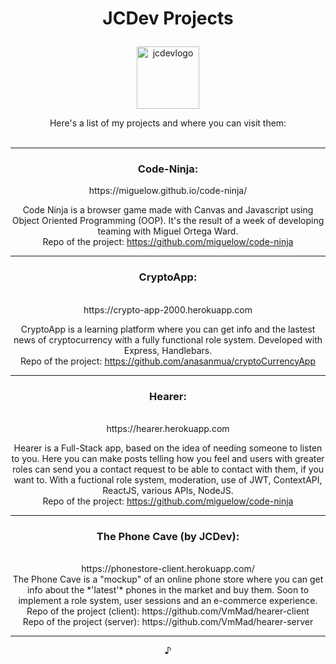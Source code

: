 # <p align="center">JCDev Projects</p>
<p align="center">
  <img align="center" src="https://res.cloudinary.com/dntpphebk/image/upload/v1647550188/maskwhite_bk6g31.svg" alt="jcdevlogo" height="100" width="100"/>
</p>
<div align="center">
Here's a list of my projects and where you can visit them: </br></br>
 <hr/>
<h3>Code-Ninja:</h3>
  https://miguelow.github.io/code-ninja/<br/>
  
 
  Code Ninja is a browser game made with Canvas and Javascript using Object Oriented Programming (OOP). It's the result of a week of developing teaming with Miguel         Ortega Ward. </br>
  Repo of the project: https://github.com/miguelow/code-ninja
  <hr/>

<h3>CryptoApp:</h3><br/>
https://crypto-app-2000.herokuapp.com</br>

CryptoApp is a learning platform where you can get info and the lastest news of cryptocurrency with a fully functional role system. 
Developed with Express, Handlebars.</br>
Repo of the project: https://github.com/anasanmua/cryptoCurrencyApp
 <hr/>

<h3>Hearer:</h3><br/>
https://hearer.herokuapp.com</br>

Hearer is a Full-Stack app, based on the idea of needing someone to listen to you. Here you can make posts telling how you feel and users with greater roles can send you a contact request to be able to contact with them, if you want to. With a fuctional role system, moderation, use of JWT, ContextAPI, ReactJS, various APIs, NodeJS.</br>
Repo of the project: https://github.com/miguelow/code-ninja
 <hr/>

<h3>The Phone Cave (by JCDev):</h3><br/>
https://phonestore-client.herokuapp.com/</br>
The Phone Cave is a "mockup" of an online phone store where you can get info about the *'latest'* phones in the market and buy them. Soon to implement a role system, user sessions and an e-commerce experience.</br>
Repo of the project (client): https://github.com/VmMad/hearer-client </br>
Repo of the project (server): https://github.com/VmMad/hearer-server
 <hr/>
<p> ♪</p>
</div>
